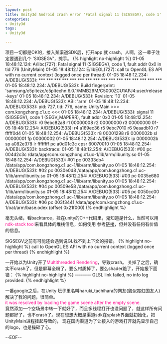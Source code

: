 ```yaml
---
layout: post
title: Unity3d Android crash error 'Fatal signal 11 (SIGSEGV), code 1'
categories:
- Unity3d
tags:
- Unity3d

---
```

项目一切都是OK的，接入某渠道SDK后，打开app 就 crash。人啊，这一辈子注定要遇到几个 'SIGSEGV'，摊手。
{% highlight no-highlight %}
01-05 18:48:12.124: A/libc(727): Fatal signal 11 (SIGSEGV), code 1, fault addr 0x0 in tid 776 (UnityMain)
01-05 18:48:12.124: E/libEGL(727): call to OpenGL ES API with no current context (logged once per thread)
01-05 18:48:12.234: A/DEBUG(533): *** *** *** *** *** *** *** *** *** *** *** *** *** *** *** ***
01-05 18:48:12.234: A/DEBUG(533): Build fingerprint: 'samsung/c5pltezc/c5pltechn:6.0.1/MMB29M/C5000ZCU1APJ4:user/release-keys'
01-05 18:48:12.234: A/DEBUG(533): Revision: '10'
01-05 18:48:12.234: A/DEBUG(533): ABI: 'arm'
01-05 18:48:12.234: A/DEBUG(533): pid: 727, tid: 776, name: UnityMain  >>> com.kongzhong.c1.uc <<<
01-05 18:48:12.234: A/DEBUG(533): signal 11 (SIGSEGV), code 1 (SEGV_MAPERR), fault addr 0x0
01-05 18:48:12.254: A/DEBUG(533):     r0 9ebc82a8  r1 00000008  r2 00000000  r3 00000000
01-05 18:48:12.254: A/DEBUG(533):     r4 a169ec36  r5 9ebc7010  r6 9eaadb10  r7 fffff0d4
01-05 18:48:12.254: A/DEBUG(533):     r8 00001298  r9 0000002b  sl 00000001  fp 00000002
01-05 18:48:12.254: A/DEBUG(533):     ip 0000002b  sp a082e378  lr ffffffff  pc a0d01c3c  cpsr 60070010
01-05 18:48:12.254: A/DEBUG(533): backtrace:
01-05 18:48:12.254: A/DEBUG(533):     #00 pc 004d2c3c  /data/app/com.kongzhong.c1.uc-1/lib/arm/libunity.so
01-05 18:48:12.254: A/DEBUG(533):     #01 pc 00333cb4  /data/app/com.kongzhong.c1.uc-1/lib/arm/libunity.so
01-05 18:48:12.254: A/DEBUG(533):     #02 pc 0030e0d8  /data/app/com.kongzhong.c1.uc-1/lib/arm/libunity.so
01-05 18:48:12.254: A/DEBUG(533):     #03 pc 0035e680  /data/app/com.kongzhong.c1.uc-1/lib/arm/libunity.so
01-05 18:48:12.254: A/DEBUG(533):     #04 pc 00509e58  /data/app/com.kongzhong.c1.uc-1/lib/arm/libunity.so
01-05 18:48:12.254: A/DEBUG(533):     #05 pc 0050cc00  /data/app/com.kongzhong.c1.uc-1/lib/arm/libunity.so
01-05 18:48:12.254: A/DEBUG(533):     #06 pc 003f3441  /data/app/com.kongzhong.c1.uc-1/oat/arm/base.odex (offset 0x21f000)
{% endhighlight %}

毫无头绪，看backtarce，挂在unity的C++代码里，鬼知道是什么，当然可以用<font color=DeepPink>ndk-stack tool</font>来看具体的堆栈信息，如何使用
参考[链接](https://yssays.wordpress.com/2011/12/27/android-ndk-stack-tool/)，但并没有任何有价值的信息。

SIGSEGV之前有可能还会遇到说GL找不到上下文的报错。
{% highlight no-highlight %}
call to OpenGL ES API with no current context (logged once per thread)
{% endhighlight %}

一开始以为Unity开了<font color=DeepPink>Multithreaded Rendering</font>，导致crash。
关掉了之后，确实不crash了，但是屏幕全粉了，要么材质掉了，要么shader跪了，开始报下面错：
{% highlight no-highlight %}
-------- GLSL link failed, no info log provided.
{% endhighlight %}

一番google之后，在Unity 坛子里名叫haruki_tachihara的网友(貌似霓虹国友人)解决了我的问题，很简单。   
<font color=DeepPink>it was resolved by loading the game scene after the empty scene.</font>   
竟然添加一个空场景中转一下就好了，而且多线程打开也没问题了，就这样所有问题都好了，也不crash了。现在想想大概是渠道sdk在splash界面就初始化，把UnityMain进程挂起导致的，
现在国内渠道为了让接入的游戏打开就先显示自己的logo，也是操碎了心。

--EOF--						